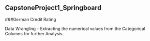 ## CapstoneProject1_Springboard
###German Credit Rating 

Data Wrangling - Extracting the numerical values from the Categorical Columns for further Analysis.
